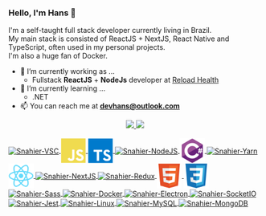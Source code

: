### Hello, I'm Hans 👋
I'm a self-taught full stack developer currently living in Brazil.  
My main stack is consisted of ReactJS + NextJS, React Native and TypeScript, often used in my personal projects.  
I'm also a huge fan of Docker.

- 🔭 I’m currently working as ...
  - Fullstack **ReactJS** + **NodeJs** developer at [Reload Health](https://www.linkedin.com/company/reload-health/)
- 🌱 I’m currently learning ...
  - .NET
- 📫 You can reach me at **devhans@outlook.com**

<div align="center">
  <a href="https://github.com/snahier">
  <img height="180em" src="https://github-readme-stats.vercel.app/api?username=snahier&show_icons=true&theme=dracula&include_all_commits=true&count_private=true"/>
  <img height="180em" src="https://github-readme-stats.vercel.app/api/top-langs/?username=snahier&layout=compact&langs_count=7&theme=dracula"/>
</div>
  
<div style="display: inline_block"><br>
  <img align="center" alt="Snahier-VSC" height="50" width="50" src="https://cdn.jsdelivr.net/gh/devicons/devicon/icons/vscode/vscode-original.svg" />
  <img align="center" alt="Snahier-Js" height="50" width="50" src="https://raw.githubusercontent.com/devicons/devicon/master/icons/javascript/javascript-plain.svg">
  <img align="center" alt="Snahier-Ts" height="50" width="50" src="https://raw.githubusercontent.com/devicons/devicon/master/icons/typescript/typescript-plain.svg">
  <img align="center" alt="Snahier-NodeJS" height="50" width="50" src="https://cdn.jsdelivr.net/gh/devicons/devicon/icons/nodejs/nodejs-original-wordmark.svg" />
  <img align="center" alt="Snahier-Csharp" height="50" width="50" src="https://raw.githubusercontent.com/devicons/devicon/master/icons/csharp/csharp-original.svg">
  <img align="center" alt="Snahier-Yarn" height="50" width="50" src="https://cdn.jsdelivr.net/gh/devicons/devicon/icons/yarn/yarn-original.svg" />
  <img align="center" alt="Snahier-React" height="50" width="50" src="https://raw.githubusercontent.com/devicons/devicon/master/icons/react/react-original.svg">
  <img align="center" alt="Snahier-NextJS" height="50" width="50" src="https://cdn.jsdelivr.net/gh/devicons/devicon/icons/nextjs/nextjs-line.svg" />
  <img align="center" alt="Snahier-Redux" height="50" width="50"src="https://cdn.jsdelivr.net/gh/devicons/devicon/icons/redux/redux-original.svg" />
  <img align="center" alt="Snahier-HTML" height="50" width="50" src="https://raw.githubusercontent.com/devicons/devicon/master/icons/html5/html5-original.svg">
  <img align="center" alt="Snahier-CSS" height="50" width="50" src="https://raw.githubusercontent.com/devicons/devicon/master/icons/css3/css3-original.svg">
  <img align="center" alt="Snahier-Sass" height="50" width="50" src="https://cdn.jsdelivr.net/gh/devicons/devicon/icons/sass/sass-original.svg" />
  <img align="center" alt="Snahier-Docker" height="50" width="50" src="https://cdn.jsdelivr.net/gh/devicons/devicon/icons/docker/docker-original-wordmark.svg" />
  <img align="center" alt="Snahier-Electron" height="50" width="50" src="https://cdn.jsdelivr.net/gh/devicons/devicon/icons/electron/electron-original.svg" />
  <img align="center" alt="Snahier-SocketIO" height="50" width="50" src="https://cdn.jsdelivr.net/gh/devicons/devicon/icons/socketio/socketio-original.svg" />
  <img align="center" alt="Snahier-Jest" height="50" width="50" src="https://cdn.jsdelivr.net/gh/devicons/devicon/icons/jest/jest-plain.svg" />
  <img align="center" alt="Snahier-Linux" height="50" width="50" src="https://cdn.jsdelivr.net/gh/devicons/devicon/icons/linux/linux-original.svg" />
  <img align="center" alt="Snahier-MySQL" height="50" width="50" src="https://cdn.jsdelivr.net/gh/devicons/devicon/icons/mysql/mysql-original.svg" />
  <img align="center" alt="Snahier-MongoDB" height="50" width="50" src="https://cdn.jsdelivr.net/gh/devicons/devicon/icons/mongodb/mongodb-original-wordmark.svg" />
</div>
  
